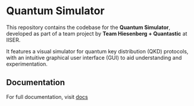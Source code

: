 # Quantum Simulator

This repository contains the codebase for the **Quantum Simulator**, developed as part of a team project by **Team Hiesenberg + Quantastic** at IISER.

It features a visual simulator for quantum key distribution (QKD) protocols, with an intuitive graphical user interface (GUI) to aid understanding and experimentation.

## Documentation

For full documentation, visit [docs](https://anuzka115.github.io/quantum-simulator/)